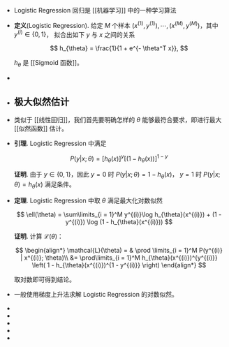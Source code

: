 - Logistic Regression 回归是 [[机器学习]] 中的一种学习算法
- **定义**(Logistic Regression). 给定 $M$ 个样本 $(x^{(1)}, y^{(1)}),\cdots, (x^{(M)}, y^{(M)})$，其中 $y^{(i)} \in \{0,1\}$， 拟合出如下 $y$ 与 $x$ 之间的关系
  
  $$ h_{\theta} = \frac{1}{1 + e^{- \theta^T x}}, $$
  
  $h_{\theta}$ 是 [[Sigmoid 函数]]。
-
- ## 极大似然估计
- 类似于 [[线性回归]]，我们首先要明确怎样的 $\theta$ 能够最符合要求，即进行最大 [[似然函数]] 估计。
- **引理**. Logistic Regression 中满足
  
  $$ P(y|x; \theta) = [h_{\theta}(x)]^y [(1 - h_{\theta}(x))]^{1-y} $$
  
  **证明**. 由于 $y \in \{0, 1\}$，因此 $y = 0$ 时 $P(y|x;\theta) = 1 - h_{\theta}(x)$， $y = 1$ 时 $P(y|x;\theta) = h_{\theta}(x)$ 满足条件。
- **定理**. Logistic Regression 中取 $\theta$ 满足最大化对数似然
  
  $$
  \ell(\theta) = \sum\limits_{i = 1}^M y^{(i)}\log h_{\theta}(x^{(i)}) + (1 - y^{(i)}) \log (1 - h_{\theta}(x^{(i)}))
  $$
  
  **证明**. 计算 $\mathcal{L}(\theta)$：
  
  $$
  \begin{align*}
  \mathcal{L}(\theta) = & \prod \limits_{i = 1}^M P(y^{(i)} | x^{(i)}; \theta)\\
  &= \prod\limits_{i = 1}^M h_{\theta}(x^{(i)})^{y^{(i)}} \left( 1 - h_{\theta}(x^{(i)})^{1 - y^{(i)}} \right)
  \end{align*}
  $$
  
  取对数即可得到结论。
- 一般使用梯度上升法求解 Logistic Regression 的对数似然。
-
-
-
-
-